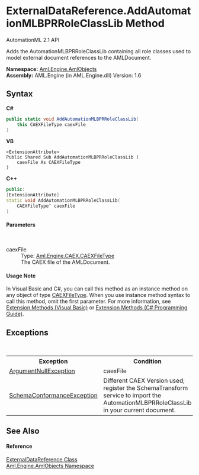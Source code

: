 # ExternalDataReference.AddAutomationMLBPRRoleClassLib Method 
AutomationML 2.1 API 

Adds the AutomationMLBPRRoleClassLib containing all role classes used to model external document references to the AMLDocument.

**Namespace:**&nbsp;<a href="N_Aml_Engine_AmlObjects">Aml.Engine.AmlObjects</a><br />**Assembly:**&nbsp;AML.Engine (in AML.Engine.dll) Version: 1.6

## Syntax

**C#**<br />
``` C#
public static void AddAutomationMLBPRRoleClassLib(
	this CAEXFileType caexFile
)
```

**VB**<br />
``` VB
<ExtensionAttribute>
Public Shared Sub AddAutomationMLBPRRoleClassLib ( 
	caexFile As CAEXFileType
)
```

**C++**<br />
``` C++
public:
[ExtensionAttribute]
static void AddAutomationMLBPRRoleClassLib(
	CAEXFileType^ caexFile
)
```


#### Parameters
&nbsp;<dl><dt>caexFile</dt><dd>Type: <a href="T_Aml_Engine_CAEX_CAEXFileType">Aml.Engine.CAEX.CAEXFileType</a><br />The CAEX file of the AMLDocument.</dd></dl>

#### Usage Note
In Visual Basic and C#, you can call this method as an instance method on any object of type <a href="T_Aml_Engine_CAEX_CAEXFileType">CAEXFileType</a>. When you use instance method syntax to call this method, omit the first parameter. For more information, see <a href="https://docs.microsoft.com/dotnet/visual-basic/programming-guide/language-features/procedures/extension-methods" target="_blank" rel="noopener noreferrer">Extension Methods (Visual Basic)</a> or <a href="https://docs.microsoft.com/dotnet/csharp/programming-guide/classes-and-structs/extension-methods" target="_blank" rel="noopener noreferrer">Extension Methods (C# Programming Guide)</a>.

## Exceptions
&nbsp;<table><tr><th>Exception</th><th>Condition</th></tr><tr><td><a href="https://docs.microsoft.com/dotnet/api/system.argumentnullexception" target="_parent" rel="noopener noreferrer">ArgumentNullException</a></td><td>caexFile</td></tr><tr><td><a href="T_Aml_Engine_CAEX_SchemaConformanceException">SchemaConformanceException</a></td><td>Different CAEX Version used; register the SchemaTransform service to import the AutomationMLBPRRoleClassLib in your current document.</td></tr></table>

## See Also


#### Reference
<a href="T_Aml_Engine_AmlObjects_ExternalDataReference">ExternalDataReference Class</a><br /><a href="N_Aml_Engine_AmlObjects">Aml.Engine.AmlObjects Namespace</a><br />